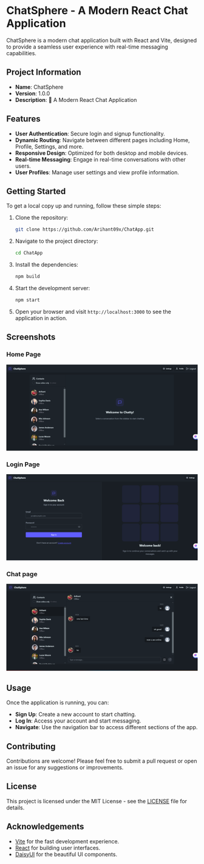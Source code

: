 # ChatSphere - A Modern React Chat Application

ChatSphere is a modern chat application built with React and Vite, designed to provide a seamless user experience with real-time messaging capabilities.

## Project Information

- **Name**: ChatSphere
- **Version**: 1.0.0
- **Description**: 🚀 A Modern React Chat Application

## Features

- **User Authentication**: Secure login and signup functionality.
- **Dynamic Routing**: Navigate between different pages including Home, Profile, Settings, and more.
- **Responsive Design**: Optimized for both desktop and mobile devices.
- **Real-time Messaging**: Engage in real-time conversations with other users.
- **User Profiles**: Manage user settings and view profile information.

## Getting Started

To get a local copy up and running, follow these simple steps:

1. Clone the repository:

   ```bash
   git clone https://github.com/Arihant09x/ChatApp.git
   ```

2. Navigate to the project directory:

   ```bash
   cd ChatApp
   ```

3. Install the dependencies:

   ```bash
   npm build
   ```

4. Start the development server:

   ```bash
   npm start
   ```

5. Open your browser and visit `http://localhost:3000` to see the application in action.

## Screenshots

### Home Page

![Home Page](home.png)

### Login Page

![Login Page](login.png)

### Chat page

![Chat page](chats.png)

## Usage

Once the application is running, you can:

- **Sign Up**: Create a new account to start chatting.
- **Log In**: Access your account and start messaging.
- **Navigate**: Use the navigation bar to access different sections of the app.

## Contributing

Contributions are welcome! Please feel free to submit a pull request or open an issue for any suggestions or improvements.

## License

This project is licensed under the MIT License - see the [LICENSE](LICENSE) file for details.

## Acknowledgements

- [Vite](https://vitejs.dev/) for the fast development experience.
- [React](https://reactjs.org/) for building user interfaces.
- [DaisyUI](https://daisyui.com/) for the beautiful UI components.

